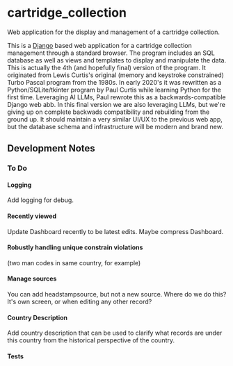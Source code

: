# cartridge_collection
Web application for the display and management of a cartridge collection.

This is a [Django](https://www.djangoproject.com/) based web application for a cartridge collection management through a standard browser. The program includes an SQL database as well as views and templates to display and manipulate the data.  This is actually the 4th (and hopefully final) version of the program.  It originated from Lewis Curtis's original (memory and keystroke constrained) Turbo Pascal program from the 1980s.  In early 2020's it was rewritten as a Python/SQLite/tkinter program by Paul Curtis while learning Python for the first time.  Leveraging AI LLMs, Paul rewrote this as a backwards-compatible Django web abb.  In this final version we are also leveraging LLMs, but we're giving up on complete backwads compatibility and rebuilding from the ground up.  It should maintain a very similar UI/UX to the previous web app, but the database schema and infrastructure will be modern and brand new.

## Development Notes

### To Do

#### Logging

Add logging for debug.

#### Recently viewed

Update Dashboard recently to be latest edits.
Maybe compress Dashboard.

#### Robustly handling unique constrain violations

 (two man codes in same country, for example)

#### Manage sources

You can add headstampsource, but not a new source.
Where do we do this?  It's own screen, or when editing any other record?

#### Country Description

Add country description that can be used to clarify what records are under this country from the historical perspective of the country.

#### Tests


